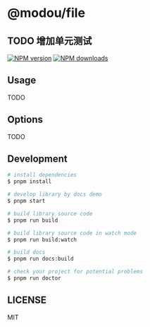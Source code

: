 # @modou/file

## TODO 增加单元测试

[![NPM version](https://img.shields.io/npm/v/@modou/file.svg?style=flat)](https://npmjs.org/package/@modou/file)
[![NPM downloads](http://img.shields.io/npm/dm/@modou/file.svg?style=flat)](https://npmjs.org/package/@modou/file)



## Usage

TODO

## Options

TODO

## Development

```bash
# install dependencies
$ pnpm install

# develop library by docs demo
$ pnpm start

# build library source code
$ pnpm run build

# build library source code in watch mode
$ pnpm run build:watch

# build docs
$ pnpm run docs:build

# check your project for potential problems
$ pnpm run doctor
```

## LICENSE

MIT
